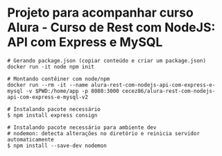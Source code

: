 # Projeto para acompanhar curso Alura - Curso de Rest com NodeJS: API com Express e MySQL

```
# Gerando package.json (copiar conteúdo e criar um package.json)
docker run -it node npm init

# Montando contêiner com node/npm
docker run --rm -it --name alura-rest-com-nodejs-api-com-express-e-mysql -v $PWD:/home/app -p 8080:3000 cecez86/alura-rest-com-nodejs-api-com-express-e-mysql-v2

# Instalando pacote necessário
$ npm install express consign

# Instalando pacote necessário para ambiente dev
# nodemon: detecta alterações no diretório e reinicia servidor automaticamente
$ npm install --save-dev nodemon

```